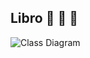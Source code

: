 ## Libro   :closed_book: :green_book: :blue_book: 

![Class Diagram](http://www.plantuml.com/plantuml/uml/hLHXYwiu5FtkhmZxlhHRvz61XTc5KbwUpJY2rgBEmB0i9Mhgo5fJaZYmpCv_tsZKn3eC3EoNDlVSUy-vEKdymGLceZbNrWLdV-E2W0EZ_v1CqEz-cJ8ADXkdeas-tO8toyegp3de4iUOiDSoA-bc0nQn_Mtzs-cqNY_1TljcWPNghTfV6JrW_XBWooOMhAmBMn5imHbVkfLbhQQKYwMrUgLb3d31I85PbrseRY1AqLJK1ds86q6P3RnQa88mK3Vd0oxA6dF9yPFIYk0QvCsbahmvpZsUrWDHATU3q9bomNeXlfYXqgIGvQJ6EHwIQdCEhGFCbQBkIoaRo3uIUy5fMPNYaugquLcVFb0s7zfwDuy2j4VWsD_kx-_knYC0DqQ74IhxDA0CREEvXIsQAW_7eNDvN19VEVHymGpBtar_d9b2c8DhqNhTa-m8pxxK07dMAIXtbdhvnGjWW_diciqqr0R_5tNVM13H7LgBgHFb2Z5LhngIJjji6J5pkciTsCwekeOv9ReVHvqGclXyLoQpe6gnCC6C4SpqnWOFIlumkZ2LC_2Xc71bLdk7hUaNvI15ilA2g_O-1pPbsKkPg-jyzO5GZoyUdYak1sF__0jWLl21Nh6xf2QCEkswVobvklxZzgwdLcaaVP3ErUs_jOgRr81vatQmhDLKY-KqdDFOu4EQvPMaS5Nv-FdW6fgJBiVXD844fWGQ-dY2pXtI8ZhPMeFizNhz--cad7dZ0eioU_Uzo7F2CTp3A8A9zwGHT33pkmW6CcyYtWuwBQ9rzLoVIYCtzA6EVEHwEdpmWhqM2NSw4qlz29hpkN8e3GHm5takzFMUmYTa23cFQ9-4LzcZ4qQ9hl7HCzhlJ97mW9vrV0XH08zJQv88kcZdmQbNMZOC9bduc8J763goICvZZ1j3Ru-I16an66iLMHkX0CK64CDddR-7Fn_zYJjnOjeiH_13jpkiguS9wCtDlrlm2m2tts-1_9y-IsiQgkgkk1wBBUFDW5-d1Vf6V5QbhywySAwdPfeDRhJ9RVuWTTwSg_y0=https://github.com/sofigb/libro.git)
